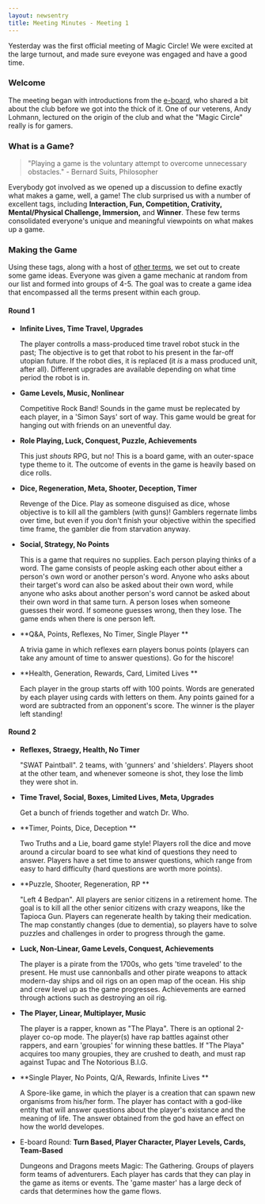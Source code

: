 ```yaml
---
layout: newsentry
title: Meeting Minutes - Meeting 1
---
```


Yesterday was the first official meeting of Magic Circle!  We were excited at the large turnout, and made sure eveyone was engaged and have a good time.

### Welcome
The meeting began with introductions from the [e-board](/people/), who shared a bit about the club before we got into the thick of it.  One of our veterens, Andy Lohmann, lectured on the origin of the club and what the "Magic Circle" really is for gamers.

### What is a Game?
> "Playing a game is the voluntary attempt to overcome unnecessary obstacles." - Bernard Suits, Philosopher

Everybody got involved as we opened up a discussion to define exactly what makes a game, well, a game!  The club surprised us with a number of excellent tags, including **Interaction, Fun, Competition, Crativity, Mental/Physical Challenge, Immersion,** and **Winner**.  These few terms consolidated everyone's unique and meaningful viewpoints on what makes up a game.

### Making the Game
Using these tags, along with a host of [other terms](/assets/docs/termslist.txt), we set out to create some game ideas.  Everyone was given a game mechanic at random from our list and formed into groups of 4-5.  The goal was to create a game idea that encompassed all the terms present within each group.

#### Round 1

* **Infinite Lives, Time Travel, Upgrades**
  
  The player controlls a mass-produced time travel robot stuck in the past; The objective is to get that robot to his present in the far-off utopian future.  If the robot dies, it is replaced (it *is* a mass produced unit, after all).  Different upgrades are available depending on what time period the robot is in.

* **Game Levels, Music, Nonlinear**
  
  Competitive Rock Band!  Sounds in the game must be replecated by each player, in a 'Simon Says' sort of way.  This game would be great for hanging out with friends on an uneventful day.

* **Role Playing, Luck, Conquest, Puzzle, Achievements**
  
  This just *shouts* RPG, but no!  This is a board game, with an outer-space type theme to it.  The outcome of events in the game is heavily based on dice rolls.

* **Dice, Regeneration, Meta, Shooter, Deception, Timer**
  
  Revenge of the Dice.  Play as someone disguised as dice, whose objective is to kill all the gamblers (with guns)!  Gamblers regernate limbs over time, but even if you don't finish your objective within the specified time frame, the gambler die from starvation anyway.

* **Social, Strategy, No Points**
  
  This is a game that requires no supplies.  Each person playing thinks of a word.  The game consists of people asking each other about either a person's own word or another person's word.  Anyone who asks about their target's word can also be asked about their own word, while anyone who asks about another person's word cannot be asked about their own word in that same turn.  A person loses when someone guesses their word.  If someone guesses wrong, then they lose.  The game ends when there is one person left.

* **Q&A, Points, Reflexes, No Timer, Single Player **
  
  A trivia game in which reflexes earn players bonus points (players can take any amount of time to answer questions).  Go for the hiscore!

* **Health, Generation, Rewards, Card, Limited Lives **
  
  Each player in the group starts off with 100 points.  Words are generated by each player using cards with letters on them.  Any points gained for a word are subtracted from an opponent's score.  The winner is the player left standing!

#### Round 2

* **Reflexes, Straegy, Health, No Timer**
  
  "SWAT Paintball".  2 teams, with 'gunners' and 'shielders'.  Players shoot at the other team, and whenever someone is shot, they lose the limb they were shot in.

* **Time Travel, Social, Boxes, Limited Lives, Meta, Upgrades**
  
  Get a bunch of friends together and watch Dr. Who.

* **Timer, Points, Dice, Deception **
  
  Two Truths and a Lie, board game style!  Players roll the dice and move around a circular board to see what kind of questions they need to answer.  Players have a set time to answer questions, which range from easy to hard difficulty (hard questions are worth more points).

* **Puzzle, Shooter, Regeneration, RP **
  
  "Left 4 Bedpan".  All players are senior citizens in a retirement home.  The goal is to kill all the other senior citizens with crazy weapons, like the Tapioca Gun.  Players can regenerate health by taking their medication.  The map constantly changes (due to dementia), so players have to solve puzzles and challenges in order to progress through the game.

* **Luck, Non-Linear, Game Levels, Conquest, Achievements**
  
  The player is a pirate from the 1700s, who gets 'time traveled' to the present.  He must use cannonballs and other pirate weapons to attack modern-day ships and oil rigs on an open map of the ocean.  His ship and crew level up as the game progresses.  Achievements are earned through actions such as destroying an oil rig.

* **The Player, Linear, Multiplayer, Music**
  
  The player is a rapper, known as "The Playa".  There is an optional 2-player co-op mode.  The player(s) have rap battles against other rappers, and earn 'groupies' for winning these battles.  If "The Playa" acquires too many groupies, they are crushed to death, and must rap against Tupac and The Notorious B.I.G.

* **Single Player, No Points, Q/A, Rewards, Infinite Lives **
  
  A Spore-like game, in which the player is a creation that can spawn new organisms from his/her form.  The player has contact with a god-like entity that will answer questions about the player's existance and the meaning of life.  The answer obtained from the god have an effect on how the world developes.

* E-board Round: **Turn Based, Player Character, Player Levels, Cards, Team-Based**
  
  Dungeons and Dragons meets Magic: The Gathering.  Groups of players form teams of adventurers.  Each player has cards that they can play in the game as items or events.  The 'game master' has a large deck of cards that determines how the game flows.
